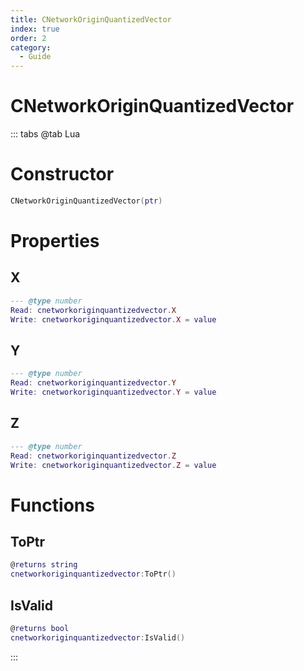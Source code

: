 ```yaml
---
title: CNetworkOriginQuantizedVector
index: true
order: 2
category:
  - Guide
---
```


# CNetworkOriginQuantizedVector

::: tabs
@tab Lua
# Constructor
```lua
CNetworkOriginQuantizedVector(ptr)
```
# Properties
## X 
```lua
--- @type number
Read: cnetworkoriginquantizedvector.X
Write: cnetworkoriginquantizedvector.X = value
```
## Y 
```lua
--- @type number
Read: cnetworkoriginquantizedvector.Y
Write: cnetworkoriginquantizedvector.Y = value
```
## Z 
```lua
--- @type number
Read: cnetworkoriginquantizedvector.Z
Write: cnetworkoriginquantizedvector.Z = value
```
# Functions
## ToPtr
```lua
@returns string
cnetworkoriginquantizedvector:ToPtr()
```
## IsValid
```lua
@returns bool
cnetworkoriginquantizedvector:IsValid()
```

:::